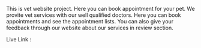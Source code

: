 This is vet website project. Here you can book appointment for your pet. We provite vet services with our well qualified doctors. Here you can book appointments and see the appointment lists. You can also give your feedback through our website about our services in review section.

Live Link : 